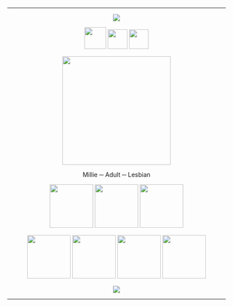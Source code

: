 ***



<p align="center"> <img src="https://files.catbox.moe/5lfng2.png"/> </p>

<p align="center">
<img width="50" src="https://files.catbox.moe/mdreh9.gif"
</p>
<img width="45" src="https://files.catbox.moe/ew72rc.gif"
  </p>
  <img width="45" src="https://files.catbox.moe/k7kog9.gif"
    </p>
 <p align="center">
   <img width="250" src="https://i.postimg.cc/LX4KrmWt/tumblr-fa759eb1dd917493aa8e10351d9d58a5-fd0cb30e-250.gif"
     </p>
 <p align="center"> 
Millie ─ Adult ─ Lesbian
  </p>
<p align="center">
<img width="100" src="https://i.postimg.cc/15MyVLrj/2dhlwy.gif"
  </p>
  <img width="100" src="https://images-wixmp-ed30a86b8c4ca887773594c2.wixmp.com/f/9b922a8f-a5e0-4e45-88a6-65056d6bd196/ddhx7k7-50cd4bb0-9949-4c6e-9e6f-b619cd900f76.png?token=eyJ0eXAiOiJKV1QiLCJhbGciOiJIUzI1NiJ9.eyJzdWIiOiJ1cm46YXBwOjdlMGQxODg5ODIyNjQzNzNhNWYwZDQxNWVhMGQyNmUwIiwiaXNzIjoidXJuOmFwcDo3ZTBkMTg4OTgyMjY0MzczYTVmMGQ0MTVlYTBkMjZlMCIsIm9iaiI6W1t7InBhdGgiOiJcL2ZcLzliOTIyYThmLWE1ZTAtNGU0NS04OGE2LTY1MDU2ZDZiZDE5NlwvZGRoeDdrNy01MGNkNGJiMC05OTQ5LTRjNmUtOWU2Zi1iNjE5Y2Q5MDBmNzYucG5nIn1dXSwiYXVkIjpbInVybjpzZXJ2aWNlOmZpbGUuZG93bmxvYWQiXX0.oR4AXjia79AYIhqP5SUexjlsov2fIMjVUwJO2BPiLxU"
    </p>
    <img width="100" src="https://images-wixmp-ed30a86b8c4ca887773594c2.wixmp.com/f/8f172bb9-4612-4df3-a7c8-e06e50c41b61/d6pry2t-9618925e-d366-4067-887c-48b9ab2718f4.png/v1/fill/w_99,h_56/pinkamena_is_not_a_monster_by_princesstekki_d6pry2t-fullview.png?token=eyJ0eXAiOiJKV1QiLCJhbGciOiJIUzI1NiJ9.eyJzdWIiOiJ1cm46YXBwOjdlMGQxODg5ODIyNjQzNzNhNWYwZDQxNWVhMGQyNmUwIiwiaXNzIjoidXJuOmFwcDo3ZTBkMTg4OTgyMjY0MzczYTVmMGQ0MTVlYTBkMjZlMCIsIm9iaiI6W1t7ImhlaWdodCI6Ijw9NTYiLCJwYXRoIjoiXC9mXC84ZjE3MmJiOS00NjEyLTRkZjMtYTdjOC1lMDZlNTBjNDFiNjFcL2Q2cHJ5MnQtOTYxODkyNWUtZDM2Ni00MDY3LTg4N2MtNDhiOWFiMjcxOGY0LnBuZyIsIndpZHRoIjoiPD05OSJ9XV0sImF1ZCI6WyJ1cm46c2VydmljZTppbWFnZS5vcGVyYXRpb25zIl19.an22OrPpSOvk66d-3LwgEK8VVTpZJEsOSWMvvJVqVDs"
      </p>
      <p align="center">
      <img width="100" src="https://files.catbox.moe/aiv2pn.gif"
        </p>
        <img width="100" src="https://64.media.tumblr.com/99a3ea0c94a86db3fce61a666654fbf3/d75f79ba8da9c3a5-57/s100x200/b5e0974d1c8e4a6915fbc35da34264d455a9b979.pnj"
          </p>
   <img width="100" src="https://64.media.tumblr.com/0d2f7969353dc3761c2a36b361ce96ee/59e4fe077694f48e-53/s100x200/096f4f08477c35cbab02bdc309e618af5a8c62c3.pnj"
     </p>
     <img width="100" src="https://images-wixmp-ed30a86b8c4ca887773594c2.wixmp.com/f/99663bf6-7a1f-4ebf-b58f-6f5cefa3e41e/d22bopj-67a24a9e-fd46-4ca8-af2a-9396e25cf635.png/v1/fill/w_99,h_56/domo_vs__cat_by_bubblymilktea_d22bopj-fullview.png?token=eyJ0eXAiOiJKV1QiLCJhbGciOiJIUzI1NiJ9.eyJzdWIiOiJ1cm46YXBwOjdlMGQxODg5ODIyNjQzNzNhNWYwZDQxNWVhMGQyNmUwIiwiaXNzIjoidXJuOmFwcDo3ZTBkMTg4OTgyMjY0MzczYTVmMGQ0MTVlYTBkMjZlMCIsIm9iaiI6W1t7ImhlaWdodCI6Ijw9NTYiLCJwYXRoIjoiXC9mXC85OTY2M2JmNi03YTFmLTRlYmYtYjU4Zi02ZjVjZWZhM2U0MWVcL2QyMmJvcGotNjdhMjRhOWUtZmQ0Ni00Y2E4LWFmMmEtOTM5NmUyNWNmNjM1LnBuZyIsIndpZHRoIjoiPD05OSJ9XV0sImF1ZCI6WyJ1cm46c2VydmljZTppbWFnZS5vcGVyYXRpb25zIl19.9wp5fs7rl6Y43hWkkMXXdbvFDRgTtnECfDTeEb7c4TQ"
       </p>

 </p>
 </p>
  <p align="center">
  </p>
<div align="center">

<p align="center"> <img src="https://files.catbox.moe/ro6dzn.png"/> </p>

***

